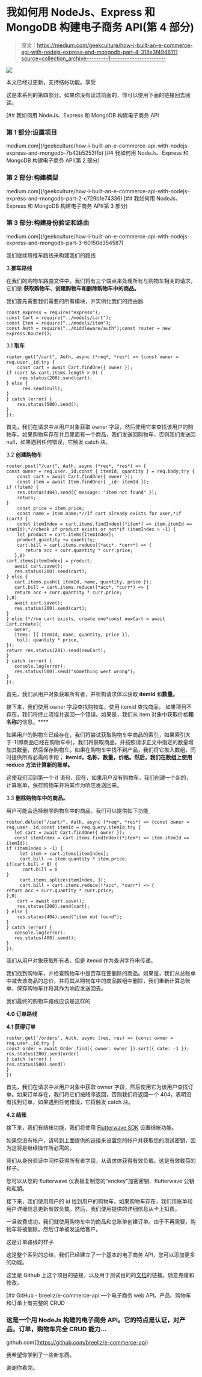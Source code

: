 # 我如何用 NodeJs、Express 和 MongoDB 构建电子商务 API(第 4 部分)

> 原文：<https://medium.com/geekculture/how-i-built-an-e-commerce-api-with-nodejs-express-and-mongodb-part-4-318e3f494611?source=collection_archive---------1----------------------->

![](img/3ccf40509849290ebc6614eeb62ff827.png)

本文已经过更新，支持结帐功能。享受

这是本系列的第四部分。如果你没有读过前面的，你可以使用下面的链接回去阅读。

[](/geekculture/how-i-built-an-e-commerce-api-with-nodejs-express-and-mongodb-7b42b5253ffb) [## 我如何用 NodeJs、Express 和 MongoDB 构建电子商务 API

### 第 1 部分:设置项目

medium.com](/geekculture/how-i-built-an-e-commerce-api-with-nodejs-express-and-mongodb-7b42b5253ffb) [](/geekculture/how-i-built-an-e-commerce-api-with-nodejs-express-and-mongodb-part-2-c729b1e74336) [## 我如何用 NodeJs、Express 和 MongoDB 构建电子商务 API(第 2 部分)

### 第 2 部分:构建模型

medium.com](/geekculture/how-i-built-an-e-commerce-api-with-nodejs-express-and-mongodb-part-2-c729b1e74336) [](/geekculture/how-i-built-an-e-commerce-api-with-nodejs-express-and-mongodb-part-3-60150d354587) [## 我如何用 NodeJs、Express 和 MongoDB 构建电子商务 API(第 3 部分)

### 第 3 部分:构建身份验证和路由

medium.com](/geekculture/how-i-built-an-e-commerce-api-with-nodejs-express-and-mongodb-part-3-60150d354587) 

我们继续用推车路线来构建我们的路线

3.**推车路线**

在我们的购物车路由文件中，我们将有三个端点来处理所有与购物车相关的请求，它们是:**获取购物车、**创建购物车和**删除购物车中的商品。**

我们首先需要我们需要的所有模块，并实例化我们的路由器

```
const express = require("express");
const Cart = require("../models/cart");
const Item = require("../models/item");
const Auth = require("../middleware/auth");const router = new express.Router();
```

3.1 **取车**

```
router.get("/cart", Auth, async (*req*, *res*) => {const owner = req.user._id;try {
    const cart = await Cart.findOne({ owner });
if (cart && cart.items.length > 0) {
     res.status(200).send(cart);
} else {
      res.send(null);
}
} catch (error) {
    res.status(500).send();
}
});
```

首先，我们在请求中从用户对象获取 owner 字段，然后使用它来查找该用户的购物车。如果购物车存在并且里面有一个商品，我们发送回购物车，否则我们发送回 null，如果遇到任何错误，它触发 catch 块。

3.2 **创建购物车**

```
router.post("/cart", Auth, async (*req*, *res*) => {
const owner = req.user._id;const { itemId, quantity } = req.body;try {
    const cart = await Cart.findOne({ owner });
    const item = await Item.findOne({ _id: itemId });
if (!item) {
    res.status(404).send({ message: "item not found" });
    return;
}
    const price = item.price;
    const name = item.name;*//If cart already exists for user,*if (cart) {
    const itemIndex = cart.items.findIndex((*item*) => item.itemId ==  itemId);*//check if product exists or not*if (itemIndex > -1) {
    let product = cart.items[itemIndex];
    product.quantity += quantity;
    cart.bill = cart.items.reduce((*acc*, *curr*) => {
       return acc + curr.quantity * curr.price;
   },0)
cart.items[itemIndex] = product;
   await cart.save();
   res.status(200).send(cart);
} else {
   cart.items.push({ itemId, name, quantity, price });
   cart.bill = cart.items.reduce((*acc*, *curr*) => {
   return acc + curr.quantity * curr.price;
},0)
   await cart.save();
   res.status(200).send(cart);
}
} else {*//no cart exists, create one*const newCart = await Cart.create({
   owner,
   items: [{ itemId, name, quantity, price }],
    bill: quantity * price,
});
return res.status(201).send(newCart);
}
} catch (error) {
   console.log(error);
   res.status(500).send("something went wrong");
}
});
```

首先，我们从用户对象获取所有者，并析构请求体以获取 **itemId** 和**数量。**

接下来，我们使用 owner 字段查找购物车，使用 itemid 查找商品。
如果项目不存在，我们将终止流程并返回一个错误。如果是，我们从 item 对象中获取价格**和名称**的信息。****

如果用户的购物车已经存在，我们将尝试获取购物车中商品的索引，如果索引大于-1(即商品已经在购物车中)，我们将获取商品，并按照请求正文中指定的数量增加其数量，然后保存购物车。如果在购物车中找不到产品，我们将它推入数组，同时提供所有必需的字段； **itemid，名称，数量，价格。然后，我们在数组上使用 reduce 方法计算新的账单。**

这使我们回到第一个 if 语句，现在，如果用户没有购物车，我们创建一个新的，计算账单，保存购物车并将其作为响应发送回来。

3.3 **删除购物车中的商品。**

用户可能会选择删除购物车中的商品。我们可以提供如下功能

```
router.delete("/cart/", Auth, async (*req*, *res*) => {const owner = req.user._id;const itemId = req.query.itemId;try {
   let cart = await Cart.findOne({ owner });
   const itemIndex = cart.items.findIndex((*item*) => item.itemId == itemId);
if (itemIndex > -1) {
     let item = cart.items[itemIndex];
     cart.bill -= item.quantity * item.price;
if(cart.bill < 0) {
      cart.bill = 0
}
     cart.items.splice(itemIndex, 1);
     cart.bill = cart.items.reduce((*acc*, *curr*) => {
return acc + curr.quantity * curr.price;
},0)
    cart = await cart.save();
    res.status(200).send(cart);
} else {
    res.status(404).send("item not found");
}
} catch (error) {
   console.log(error);
   res.status(400).send();
}
});
```

我们从用户对象获取所有者，但是 itemid 作为查询字符串传递。

我们找到购物车，并检查购物车中是否存在要删除的商品。如果是，我们从总账单中减去该商品的总价，并将其从购物车中的商品数组中删除，我们重新计算总账单，保存购物车并将其作为响应发送回去。

我们最终的购物车路线应该是这样的

**4.0 订单路线**

**4.1 获得订单**

```
router.get('/orders', Auth, async (req, res) => {const owner = req.user._id;try {
const order = await Order.find({ owner: owner }).sort({ date: -1 });
res.status(200).send(order)
} catch (error) {
res.status(500).send()
}
})
```

首先，我们在请求中从用户对象中获取 owner 字段，然后使用它为该用户查找订单。如果订单存在，我们将它们按降序返回，否则我们将返回一个 404，表明没有找到订单，如果遇到任何错误，它将触发 catch 块。

**4.2 结账**

接下来，我们有结帐功能，我们将使用 [Flutterwave SDK](https://developer.flutterwave.com/) 设置结帐功能。

如果您没有帐户，请转到上面提供的链接来设置您的帐户并获取您的测试密钥，因为这将是继续操作所必需的。

我们从身份验证中间件获得所有者字段，从请求体获得有效负载。这是有效载荷的样子。

您可以从您的 flutterwave 仪表板复制您的“enckey”加密密钥、flutterwave 公钥和私钥。

接下来，我们使用用户的 id 找到用户的购物车。如果购物车存在，我们用账单和用户详细信息更新有效负载。然后，我们使用提供的详细信息从卡上扣费。

一旦收费成功，我们就使用购物车中的商品和总账单创建订单。由于不再需要，购物车将被删除。然后订单被发送给客户。

这是订单路线的样子

这是整个系列的总结，我们已经建立了一个基本的电子商务 API，您可以添加更多的功能。

这里是 Github 上这个项目的链接，以及用于测试目的的[文档](https://documenter.getpostman.com/view/11784799/UVJhDEyt)的链接。随意克隆和修改。

[](https://github.com/breellz/e-commerce-api) [## GitHub - breellz/e-commerce-api:一个电子商务 web API。产品、购物车和订单上有完整的 CRUD

### 这是一个用 NodeJs 构建的电子商务 API。它的特点是认证，对产品，订单，购物车完全 CRUD 能力…

github.com](https://github.com/breellz/e-commerce-api) 

我希望你学到了一些新东西。

谢谢你看完。